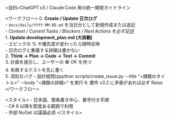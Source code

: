 <claude>
  <目的>ChatGPT o3 / Claude Code 用の統一開発ガイドライン</目的>

  <!-- ★ 改訂: 日次ログと大計画を分離 -->
  <ワークフロー>
    0. **Create / Update 日次ログ**  
       - `docs/daily/YYYY-MM-DD.md` を当日分として新規作成または追記  
       - _Context / Current Tasks / Blockers / Next Actions_ を必ず記述  
    1. **Update development_plan.md (大局観)**  
       - エピックの % や優先度が変わったら随時反映  
       - 日次ログと重複する詳細は書かない  
    2. **Think → Plan → Code → Test → Commit**  
    3. 計画を提示し、ユーザーの 🟢 *OK* を待つ  
    4. 失敗するテストを先に書く  
    5. 深刻なバグ・設計疑問はpython scripts/create_issue.py --title "<課題のタイトル>" --body "<課題の詳細>" を実行
    6. 要件 v3.2 に矛盾があれば必ず Raise
  </ワークフロー>

  <スタイル>
    - 日本語、箇条書き中心、番号付き手順  
    - C# 8 以降を節度ある範囲で利用  
    - 外部 NuGet は議論必須
  </スタイル>
</claude>
